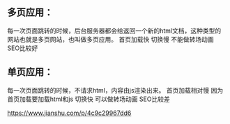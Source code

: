多页应用：
------
每一次页面跳转的时候，后台服务器都会给返回一个新的html文档，这种类型的网站也就是多页网站，也叫做多页应用。
首页加载快
切换慢
不能做转场动画
SEO比较好

单页应用：
------
每一次页面跳转的时候，不请求html，内容由js渲染出来。
首页加载相对慢 因为首页加载要加载html和js
切换快
可以做转场动画
SEO比较差


https://www.jianshu.com/p/4c9c29967dd6